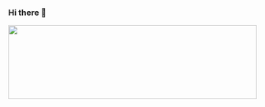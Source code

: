 ### Hi there 👋

<!-- <br clear="both"> -->

<div align="left" background="black">
  <img height='150' width='100%' src="https://images.unsplash.com/photo-1569982175971-d92b01cf8694?q=80&w=1935&auto=format&fit=crop&ixlib=rb-4.0.3&ixid=M3wxMjA3fDB8MHxwaG90by1wYWdlfHx8fGVufDB8fHx8fA%3D%3D" />
</div>
